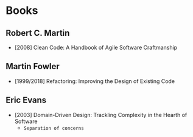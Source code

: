 # Books

## Robert C. Martin

- [2008] Clean Code: A Handbook of Agile Software Craftmanship

## Martin Fowler

- [1999/2018] Refactoring: Improving the Design of Existing Code

## Eric Evans

- [2003] Domain-Driven Design: Trackling Complexity in the Hearth of Software
  - `Separation of concerns`
